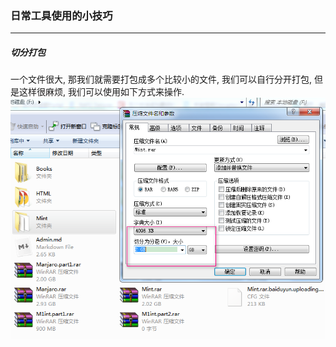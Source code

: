 ### 日常工具使用的小技巧

***

##### 切分打包

一个文件很大, 那我们就需要打包成多个比较小的文件, 我们可以自行分开打包, 但是这样很麻烦, 我们可以使用如下方式来操作.![](../images/rar.png)